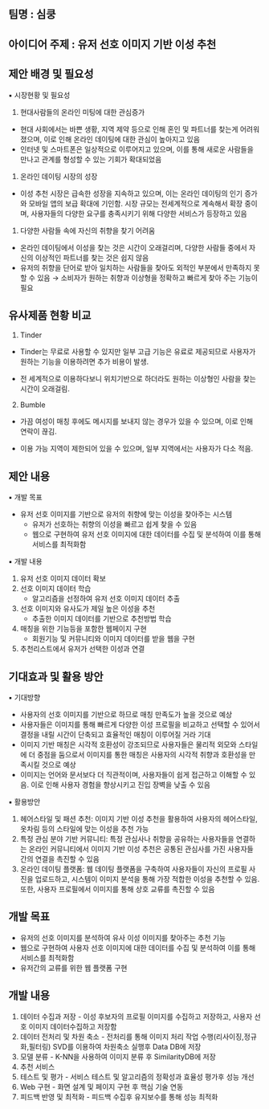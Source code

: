 
## 팀명 : 심쿵
## 아이디어 주제 : 유저 선호 이미지 기반 이성 추천
## 제안 배경 및 필요성

▪ 시장현황 및 필요성
1. 현대사람들의 온라인 미팅에 대한 관심증가
- 현대 사회에서는 바쁜 생황, 지역 제약 등으로 인해 혼인 및 파트너를 찾는게 어려워졌으며, 이로 인해 온라인 데이팅에 대한 관심이 높아지고 있음
- 인터넷 및 스마트폰은 일상적으로 이루어지고 있으며, 이를 통해 새로운 사람들을 만나고 관계를 형성할 수 있는 기회가 확대되었음

1. 온라인 데이팅 시장의 성장
- 이성 추천 시장은 급속한 성장을 지속하고 있으며, 이는 온라인 데이팅의 인기 증가와 모바일 앱의 보급 확대에 기인함. 시장 규모는 전세계적으로 계속해서 확장 중이며, 사용자들의 다양한 요구를 충족시키기 위해 다양한 서비스가 등장하고 있음

1. 다양한 사람들 속에 자신의 취향을 찾기 어려움
- 온라인 데이팅에서 이성을 찾는 것은 시간이 오래걸리며, 다양한 사람들 중에서 자신의 이상적인 파트너를 찾는 것은 쉽지 않음
- 유저의 취향을 단어로 받아 일치하는 사람들을 찾아도 외적인 부분에서 만족하지 못할 수 있음
  → 소비자가 원하는 취향과 이상형을 정확하고 빠르게 찾아 주는 기능이 필요

## 유사제품 현황 비교
1. Tinder
- Tinder는 무료로 사용할 수 있지만 일부 고급 기능은 유료로 제공되므로 사용자가 원하는 기능을 이용하려면 추가 비용이 발생.

- 전 세계적으로 이용하다보니 위치기반으로 하더라도 원하는 이상형인 사람을 찾는 시간이 오래걸림.

2. Bumble
- 가끔 여성이 매칭 후에도 메시지를 보내지 않는 경우가 있을 수 있으며, 이로 인해 연락이 끊김.

- 이용 가능 지역이 제한되어 있을 수 있으며, 일부 지역에서는 사용자가 다소 적음.
## 제안 내용
▪ 개발 목표
- 유저 선호 이미지를 기반으로 유저의 취향에 맞는 이성을 찾아주는 시스템
	- 유저가 선호하는 취향의 이성을 빠르고 쉽게 찾을 수 있음
	- 웹으로 구현하여 유저 선호 이미지에 대한 데이터를 수집 및 분석하여 이를 통해 서비스를 최적화함


▪ 개발 내용
1. 유저 선호 이미지 데이터 확보
2. 선호 이미지 데이터 학습
	- 알고리즘을 선정하여 유저 선호 이미지 데이터 추출
1. 선호 이미지와 유사도가 제일 높은 이성을 추천
	- 추출한 이미지 데이터를 기반으로 추천방법 학습
2. 매칭을 위한 기능등을 포함한 웹페이지 구현
	- 회원기능 및 커뮤니티와 이미지 데이터를 받을 웹을 구현
3. 추천리스트에서 유저가 선택한 이성과 연결


## 기대효과 및 활용 방안
▪ 기대방향
- 사용자의 선호 이미지를 기반으로 하므로 매칭 만족도가 높을 것으로 예상
- 사용자들은 이미지를 통해 빠르게 다양한 이성 프로필을 비교하고 선택할 수 있어서 결정을 내릴 시간이 단축되고 효율적인 매칭이 이루어질 거라 기대
- 이미지 기반 매칭은 시각적 호환성이 강조되므로 사용자들은 물리적 외모와 스타일에 더 중점을 둠으로서 이미지를 통한 매칭은 사용자의 시각적 취향과 호환성을 만족시킬 것으로 예상
- 이미지는 언어와 문서보다 더 직관적이며, 사용자들이 쉽게 접근하고 이해할 수 있음. 이로 인해 사용자 경험을 향상시키고 진입 장벽을 낮출 수 있음

▪ 활용방안
1. 헤어스타일 및 패션 추천: 이미지 기반 이성 추천을 활용하여 사용자의 헤어스타일, 옷차림 등의 스타일에 맞는 이성을 추천 가능
2. 특정 관심 분야 기반 커뮤니티: 특정 관심사나 취향을 공유하는 사용자들을 연결하는 온라인 커뮤니티에서 이미지 기반 이성 추천은 공통된 관심사를 가진 사용자들 간의 연결을 촉진할 수 있음
3. 온라인 데이팅 플랫폼: 웹 데이팅 플랫폼을 구축하여 사용자들이 자신의 프로필 사진을 업로드하고, 시스템이 이미지 분석을 통해 가장 적합한 이성을 추천할 수 있음. 또한, 사용자 프로필에서 이미지를 통해 상호 교류를 촉진할 수 있음



## 개발 목표
- 유저의 선호 이미지를 분석하여 유사 이성 이미지를 찾아주는 추천 기능
- 웹으로 구현하여 사용자 선호 이미지에 대한 데이터를 수집 및 분석하여 이를 통해 서비스를 최적화함
- 유저간의 교류를 위한 웹 플랫폼 구현


## 개발 내용
  1. 데이터 수집과 저장
	- 이성 후보자의 프로필 이미지를 수집하고 저장하고, 사용자 선호 이미지 데이터수집하고 저장함
  2. 데이터 전처리 및 차원 축소
	- 전처리를 통해 이미지 처리 작업 수행(리사이징,정규화,필터링)
SVD를 이용하여 차원축소 실행후 Data DB에 저장
  3. 모델 분류
	- K-NN을 사용하여 이미지 분류 후 SimilarityDB에 저장
  4. 추천 서비스
  5. 테스트 및 평가
	- 서비스 테스트 및 알고리즘의 정확성과 효율성 평가후 성능 개선
  6. Web 구현
	- 화면 설계 및 페이지 구현 후 핵심 기술 연동
  7. 피드백 반영 및 최적화
	- 피드백 수집후 유지보수를 통해 성능 최적화